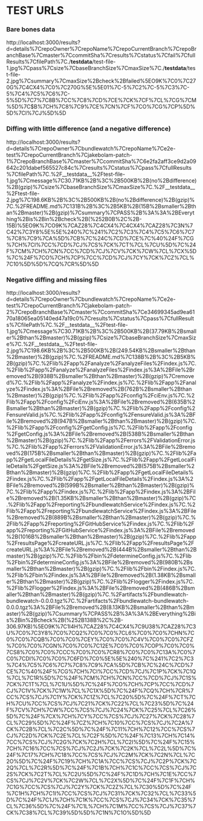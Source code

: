# TEST URLS
### Bare bones data
http://localhost:3000/results?d=details%7CrepoOwner%7CrepoName%7CrepoCurrentBranch%7CrepoBranchBase%7Cmaster%7CcommitSha%7Cresults%7Cstatus%7Cfail%7CfullResults%7CfilePath%7C./__testdata__/test-file-1.jpg%7Cpass%7Csize%7CbaseBranchSize%7CmaxSize%7C./__testdata__/test-file-2.jpg%7Csummary%7CmaxSize%2Bcheck%2Bfailed%5EO9K%7C0%7C270G%7C4CX4%7C0%7C270G%5E%5E$0%7C$1%7C-5%7C2%7C-5%7C3%7C-5%7C4%7C5%7C6%7C-5%5D%7C7%7C$8%7C9%7CA%7C@$B%7CC%7C8%7CD%7CE%7CK%7CF%7CL%7CG%7CM%5D%7C$B%7CH%7C8%7C9%7CE%7CN%7CF%7CO%7CG%7CP%5D%5D%7CI%7CJ%5D%5D

### Diffing with little difference (and a negative difference)
http://localhost:3000/results?d=details%7CrepoOwner%7Cbundlewatch%7CrepoName%7Ce2e-test%7CrepoCurrentBranch%7Cjakebolam-patch-1%7CrepoBranchBase%7Cmaster%7CcommitSha%7C6e2fa2aff3ce9d2a09642c201dabef565527c84c%7Cresults%7Cstatus%7Cpass%7CfullResults%7CfilePath%7C.%2F__testdata__%2Ftest-file-1.jpg%7Cmessage%7C30.71KB%2B%3C%2B500KB%2B(no%2Bdifference)%2B(gzip)%7Csize%7CbaseBranchSize%7CmaxSize%7C.%2F__testdata__%2Ftest-file-2.jpg%7C198.6KB%2B%3C%2B500KB%2B(no%2Bdifference)%2B(gzip)%7C.%2FREADME.md%7C131B%2B%3C%2B5KB%2B(15B%2Bsmaller%2Bthan%2Bmaster)%2B(gzip)%7Csummary%7CPASS%2B%3A%3A%2BEverything%2Bis%2Bin%2Bcheck%2B(%252B0B%2C%2B-15B)%5EO9K%7CO9K%7CAZ28%7C4CX4%7C4CX4%7CAZ28%7C3N%7C42%7C3Y8%5E%5E%240%7C%241%7C2%7C3%7C4%7C5%7C6%7C7%7C8%7C9%7CA%5D%7CB%7C%24C%7CD%7CE%7C%40%24F%7CG%7CH%7CI%7CC%7CD%7CJ%7CS%7CK%7CT%7CL%7CU%5D%7C%24F%7CM%7CH%7CN%7CC%7CD%7CJ%7CV%7CK%7CW%7CL%7CX%5D%7C%24F%7CO%7CH%7CP%7CC%7CD%7CJ%7CY%7CK%7CZ%7CL%7C10%5D%5D%7CQ%7CR%5D%5D

### Negative diffing and missing files
http://localhost:3000/results?d=details%7CrepoOwner%7Cbundlewatch%7CrepoName%7Ce2e-test%7CrepoCurrentBranch%7Cjakebolam-patch-2%7CrepoBranchBase%7Cmaster%7CcommitSha%7Ce34699345ad9ea6170a18065ea05140ed47a19c0%7Cresults%7Cstatus%7Cpass%7CfullResults%7CfilePath%7C.%2F__testdata__%2Ftest-file-1.jpg%7Cmessage%7C30.71KB%2B%3C%2B500KB%2B(37.79KB%2Bsmaller%2Bthan%2Bmaster)%2B(gzip)%7Csize%7CbaseBranchSize%7CmaxSize%7C.%2F__testdata__%2Ftest-file-2.jpg%7C198.6KB%2B%3C%2B500KB%2B(249.54KB%2Bsmaller%2Bthan%2Bmaster)%2B(gzip)%7C.%2FREADME.md%7C138B%2B%3C%2B5KB%2B(gzip)%7C.%2Flib%2Fapp%2Fanalyze%2FanalyzeFiles%2Findex.js%7C.%2Flib%2Fapp%2Fanalyze%2FanalyzeFiles%2Findex.js%3A%2BFile%2Bremoved%2B(938B%2Bsmaller%2Bthan%2Bmaster)%2B(gzip)%7Cremoved%7C.%2Flib%2Fapp%2Fanalyze%2Findex.js%7C.%2Flib%2Fapp%2Fanalyze%2Findex.js%3A%2BFile%2Bremoved%2B(762B%2Bsmaller%2Bthan%2Bmaster)%2B(gzip)%7C.%2Flib%2Fapp%2Fconfig%2FciEnv.js%7C.%2Flib%2Fapp%2Fconfig%2FciEnv.js%3A%2BFile%2Bremoved%2B(635B%2Bsmaller%2Bthan%2Bmaster)%2B(gzip)%7C.%2Flib%2Fapp%2Fconfig%2FensureValid.js%7C.%2Flib%2Fapp%2Fconfig%2FensureValid.js%3A%2BFile%2Bremoved%2B(947B%2Bsmaller%2Bthan%2Bmaster)%2B(gzip)%7C.%2Flib%2Fapp%2Fconfig%2FgetConfig.js%7C.%2Flib%2Fapp%2Fconfig%2FgetConfig.js%3A%2BFile%2Bremoved%2B(538B%2Bsmaller%2Bthan%2Bmaster)%2B(gzip)%7C.%2Flib%2Fapp%2Ferrors%2FValidationError.js%7C.%2Flib%2Fapp%2Ferrors%2FValidationError.js%3A%2BFile%2Bremoved%2B(175B%2Bsmaller%2Bthan%2Bmaster)%2B(gzip)%7C.%2Flib%2Fapp%2FgetLocalFileDetails%2FgetSize.js%7C.%2Flib%2Fapp%2FgetLocalFileDetails%2FgetSize.js%3A%2BFile%2Bremoved%2B(575B%2Bsmaller%2Bthan%2Bmaster)%2B(gzip)%7C.%2Flib%2Fapp%2FgetLocalFileDetails%2Findex.js%7C.%2Flib%2Fapp%2FgetLocalFileDetails%2Findex.js%3A%2BFile%2Bremoved%2B(599B%2Bsmaller%2Bthan%2Bmaster)%2B(gzip)%7C.%2Flib%2Fapp%2Findex.js%7C.%2Flib%2Fapp%2Findex.js%3A%2BFile%2Bremoved%2B(1.35KB%2Bsmaller%2Bthan%2Bmaster)%2B(gzip)%7C.%2Flib%2Fapp%2Freporting%2FbundlewatchService%2Findex.js%7C.%2Flib%2Fapp%2Freporting%2FbundlewatchService%2Findex.js%3A%2BFile%2Bremoved%2B(889B%2Bsmaller%2Bthan%2Bmaster)%2B(gzip)%7C.%2Flib%2Fapp%2Freporting%2FGitHubService%2Findex.js%7C.%2Flib%2Fapp%2Freporting%2FGitHubService%2Findex.js%3A%2BFile%2Bremoved%2B(1016B%2Bsmaller%2Bthan%2Bmaster)%2B(gzip)%7C.%2Flib%2Fapp%2FresultsPage%2FcreateURL.js%7C.%2Flib%2Fapp%2FresultsPage%2FcreateURL.js%3A%2BFile%2Bremoved%2B(444B%2Bsmaller%2Bthan%2Bmaster)%2B(gzip)%7C.%2Flib%2Fbin%2FdetermineConfig.js%7C.%2Flib%2Fbin%2FdetermineConfig.js%3A%2BFile%2Bremoved%2B(980B%2Bsmaller%2Bthan%2Bmaster)%2B(gzip)%7C.%2Flib%2Fbin%2Findex.js%7C.%2Flib%2Fbin%2Findex.js%3A%2BFile%2Bremoved%2B(1.38KB%2Bsmaller%2Bthan%2Bmaster)%2B(gzip)%7C.%2Flib%2Flogger%2Findex.js%7C.%2Flib%2Flogger%2Findex.js%3A%2BFile%2Bremoved%2B(486B%2Bsmaller%2Bthan%2Bmaster)%2B(gzip)%7C.%2Fartifacts%2Fbundlewatch-bundlewatch-0.0.0.tgz%7C.%2Fartifacts%2Fbundlewatch-bundlewatch-0.0.0.tgz%3A%2BFile%2Bremoved%2B(8.13KB%2Bsmaller%2Bthan%2Bmaster)%2B(gzip)%7Csummary%7CPASS%2B%3A%3A%2BEverything%2Bis%2Bin%2Bcheck%2B(%252B138B%2C%2B-306.97KB)%5EO9K%7C1I4H%7CAZ28%7C4CX4%7C9U38%7CAZ28%7C3U%7C0%7C3Y8%7C0%7CQ2%7C0%7C0%7CL6%7C0%7C0%7CHN%7C0%7C0%7CQB%7C0%7C0%7CEY%7C0%7C0%7C4V%7C0%7C0%7CFZ%7C0%7C0%7CGN%7C0%7C0%7C12E%7C0%7C0%7COP%7C0%7C0%7CS8%7C0%7C0%7CCC%7C0%7C0%7CR8%7C0%7C0%7C13A%7C0%7C0%7CDI%7C0%7C0%7C6FD%7C0%5E%5E%240%7C%241%7C2%7C3%7C4%7C5%7C6%7C7%7C8%7C9%7CA%5D%7CB%7C%24C%7CD%7CE%7C%40%24F%7CG%7CH%7CI%7CC%7CD%7CJ%7C1P%7CK%7C1Q%7CL%7C1R%5D%7C%24F%7CM%7CH%7CN%7CC%7CD%7CJ%7C1S%7CK%7C1T%7CL%7C1U%5D%7C%24F%7CO%7CH%7CP%7CC%7CD%7CJ%7C1V%7CK%7C1W%7CL%7C1X%5D%7C%24F%7CQ%7CH%7CR%7CC%7CS%7CJ%7C1Y%7CK%7C1Z%7CL%7C20%5D%7C%24F%7CT%7CH%7CU%7CC%7CS%7CJ%7C21%7CK%7C22%7CL%7C23%5D%7C%24F%7CV%7CH%7CW%7CC%7CS%7CJ%7C24%7CK%7C25%7CL%7C26%5D%7C%24F%7CX%7CH%7CY%7CC%7CS%7CJ%7C27%7CK%7C28%7CL%7C29%5D%7C%24F%7CZ%7CH%7C10%7CC%7CS%7CJ%7C2A%7CK%7C2B%7CL%7C2C%5D%7C%24F%7C11%7CH%7C12%7CC%7CS%7CJ%7C2D%7CK%7C2E%7CL%7C2F%5D%7C%24F%7C13%7CH%7C14%7CC%7CS%7CJ%7C2G%7CK%7C2H%7CL%7C2I%5D%7C%24F%7C15%7CH%7C16%7CC%7CS%7CJ%7C2J%7CK%7C2K%7CL%7C2L%5D%7C%24F%7C17%7CH%7C18%7CC%7CS%7CJ%7C2M%7CK%7C2N%7CL%7C2O%5D%7C%24F%7C19%7CH%7C1A%7CC%7CS%7CJ%7C2P%7CK%7C2Q%7CL%7C2R%5D%7C%24F%7C1B%7CH%7C1C%7CC%7CS%7CJ%7C2S%7CK%7C2T%7CL%7C2U%5D%7C%24F%7C1D%7CH%7C1E%7CC%7CS%7CJ%7C2V%7CK%7C2W%7CL%7C2X%5D%7C%24F%7C1F%7CH%7C1G%7CC%7CS%7CJ%7C2Y%7CK%7C2Z%7CL%7C30%5D%7C%24F%7C1H%7CH%7C1I%7CC%7CS%7CJ%7C31%7CK%7C32%7CL%7C33%5D%7C%24F%7C1J%7CH%7C1K%7CC%7CS%7CJ%7C34%7CK%7C35%7CL%7C36%5D%7C%24F%7C1L%7CH%7C1M%7CC%7CS%7CJ%7C37%7CK%7C38%7CL%7C39%5D%5D%7C1N%7C1O%5D%5D
